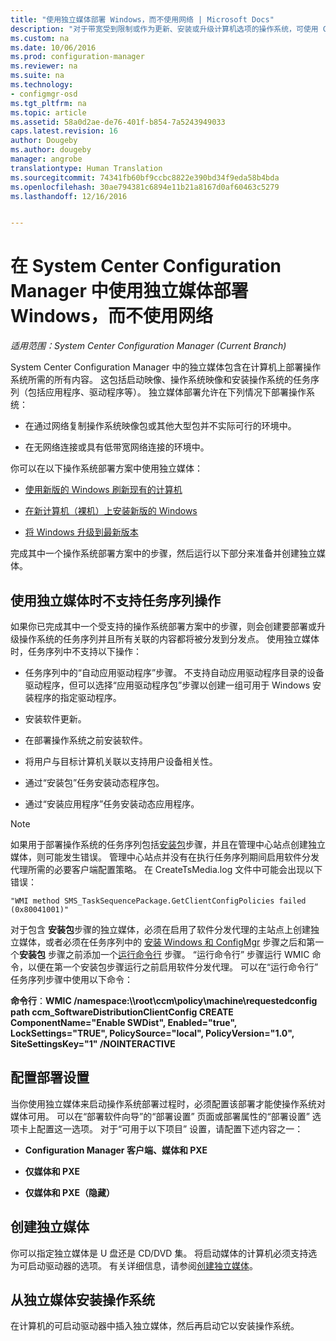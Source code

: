 ```yaml
---
title: "使用独立媒体部署 Windows，而不使用网络 | Microsoft Docs"
description: "对于带宽受到限制或作为更新、安装或升级计算机选项的操作系统，可使用 Configuration Manager 中的独立媒体进行部署。"
ms.custom: na
ms.date: 10/06/2016
ms.prod: configuration-manager
ms.reviewer: na
ms.suite: na
ms.technology:
- configmgr-osd
ms.tgt_pltfrm: na
ms.topic: article
ms.assetid: 58a0d2ae-de76-401f-b854-7a5243949033
caps.latest.revision: 16
author: Dougeby
ms.author: dougeby
manager: angrobe
translationtype: Human Translation
ms.sourcegitcommit: 74341fb60bf9ccbc8822e390bd34f9eda58b4bda
ms.openlocfilehash: 30ae794381c6894e11b21a8167d0af60463c5279
ms.lasthandoff: 12/16/2016


---
```

# <a name="use-stand-alone-media-to-deploy-windows-without-using-the-network-in-system-center-configuration-manager"></a>在 System Center Configuration Manager 中使用独立媒体部署 Windows，而不使用网络

*适用范围：System Center Configuration Manager (Current Branch)*

System Center Configuration Manager 中的独立媒体包含在计算机上部署操作系统所需的所有内容。 这包括启动映像、操作系统映像和安装操作系统的任务序列（包括应用程序、驱动程序等）。 独立媒体部署允许在下列情况下部署操作系统：  

-   在通过网络复制操作系统映像包或其他大型包并不实际可行的环境中。  

-   在无网络连接或具有低带宽网络连接的环境中。  

你可以在以下操作系统部署方案中使用独立媒体：  

-   [使用新版的 Windows 刷新现有的计算机](refresh-an-existing-computer-with-a-new-version-of-windows.md)  

-   [在新计算机（裸机）上安装新版的 Windows](install-new-windows-version-new-computer-bare-metal.md)  

-   [将 Windows 升级到最新版本](upgrade-windows-to-the-latest-version.md)  

 完成其中一个操作系统部署方案中的步骤，然后运行以下部分来准备并创建独立媒体。  

## <a name="task-sequence-actions-not-supported-when-using-stand-alone-media"></a>使用独立媒体时不支持任务序列操作  
 如果你已完成其中一个受支持的操作系统部署方案中的步骤，则会创建要部署或升级操作系统的任务序列并且所有关联的内容都将被分发到分发点。 使用独立媒体时，任务序列中不支持以下操作：  

-   任务序列中的“自动应用驱动程序”步骤。 不支持自动应用驱动程序目录的设备驱动程序，但可以选择“应用驱动程序包”步骤以创建一组可用于 Windows 安装程序的指定驱动程序。  

-   安装软件更新。  

-   在部署操作系统之前安装软件。  

-   将用户与目标计算机关联以支持用户设备相关性。  

-   通过“安装包”任务安装动态程序包。  

-   通过“安装应用程序”任务安装动态应用程序。  

> [!NOTE]  
>  如果用于部署操作系统的任务序列包括[安装包](../understand/task-sequence-steps.md#BKMK_InstallPackage)步骤，并且在管理中心站点创建独立媒体，则可能发生错误。 管理中心站点并没有在执行任务序列期间启用软件分发代理所需的必要客户端配置策略。 在 CreateTsMedia.log 文件中可能会出现以下错误：  
>   
>  `"WMI method SMS_TaskSequencePackage.GetClientConfigPolicies failed (0x80041001)"`
>   
>  对于包含 **安装包**步骤的独立媒体，必须在启用了软件分发代理的主站点上创建独立媒体，或者必须在任务序列中的 [安装 Windows 和 ConfigMgr](../understand/task-sequence-steps.md#BKMK_SetupWindowsandConfigMgr) 步骤之后和第一个**安装包** 步骤之前添加一个[运行命令行](../understand/task-sequence-steps.md#BKMK_RunCommandLine) 步骤。 “运行命令行”  步骤运行 WMIC 命令，以便在第一个安装包步骤运行之前启用软件分发代理。 可以在“运行命令行”  任务序列步骤中使用以下命令：  
>   
>  **命令行**：**WMIC /namespace:\\\root\ccm\policy\machine\requestedconfig path ccm_SoftwareDistributionClientConfig CREATE ComponentName="Enable SWDist", Enabled="true", LockSettings="TRUE", PolicySource="local", PolicyVersion="1.0", SiteSettingsKey="1" /NOINTERACTIVE**  

## <a name="configure-deployment-settings"></a>配置部署设置  
 当你使用独立媒体来启动操作系统部署过程时，必须配置该部署才能使操作系统对媒体可用。 可以在“部署软件向导”的“部署设置”  页面或部署属性的“部署设置”  选项卡上配置这一选项。  对于“可用于以下项目”  设置，请配置下述内容之一：  

-   **Configuration Manager 客户端、媒体和 PXE**  

-   **仅媒体和 PXE**  

-   **仅媒体和 PXE（隐藏）**  

## <a name="create-the-stand-alone-media"></a>创建独立媒体  
 你可以指定独立媒体是 U 盘还是 CD/DVD 集。 将启动媒体的计算机必须支持选为可启动驱动器的选项。 有关详细信息，请参阅[创建独立媒体](create-stand-alone-media.md)。  

## <a name="install-the-operating-system-from-stand-alone-media"></a>从独立媒体安装操作系统  
 在计算机的可启动驱动器中插入独立媒体，然后再启动它以安装操作系统。  

